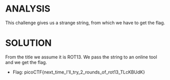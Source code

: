 # ANALYSIS
This challenge gives us a strange string, from which we have to get the flag.  
  

# SOLUTION
From the title we assume it is ROT13. We pass the string to an online tool and we get the flag.  
  

* Flag: picoCTF{next_time_I'll_try_2_rounds_of_rot13_TLcKBUdK}
